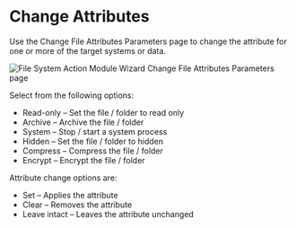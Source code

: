 # Change Attributes

Use the Change File Attributes Parameters page to change the attribute for one or more of the target systems or data.

![File System Action Module Wizard Change File Attributes Parameters page](/img/product_docs/accessanalyzer/enterpriseauditor/admin/action/filesystem/changeattributes.webp)

Select from the following options:

- Read-only – Set the file / folder to read only
- Archive – Archive the file / folder
- System – Stop / start a system process
- Hidden – Set the file / folder to hidden
- Compress – Compress the file / folder
- Encrypt – Encrypt the file / folder

Attribute change options are:

- Set – Applies the attribute
- Clear – Removes the attribute
- Leave intact – Leaves the attribute unchanged
